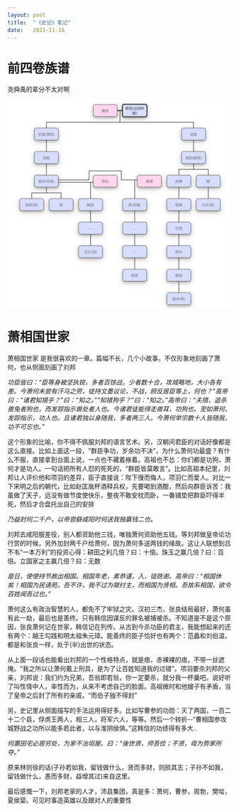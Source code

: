 ```yaml
---
layout:	post
title:	"《史记》笔记"
date:	2021-11-16
---
```


# 前四卷族谱

尧舜禹的辈分不太对啊

![](/img/familyTree.png)

# 萧相国世家

萧相国世家 是我很喜欢的一章。篇幅不长，几个小故事，不仅形象地刻画了萧何，也从侧面刻画了刘邦

*功臣皆曰：“臣等身被坚执锐，多者百馀战，少者数十合，攻城略地，大小各有差。今萧何未尝有汗马之劳，徒持文墨议论，不战，顾反居臣等上，何也？”高帝曰：“诸君知猎乎？”曰：“知之。”“知猎狗乎？”曰：“知之。”高帝曰：“夫猎，追杀兽兔者狗也，而发踪指示兽处者人也。今诸君徒能得走兽耳，功狗也。至如萧何，发踪指示，功人也。且诸君独以身随我，多者两三人。今萧何举宗数十人皆随我，功不可忘也。”*

这个形象的比喻，你不得不佩服刘邦的语言艺术。另，汉朝间君臣的对话好像都是这么直接。比如上面这一段，“群臣争功，岁余功不决”，为什么萧何功最盛？有什么不服，直接拿到台面上说，一点也不藏着掖着。高祖也不怂：你们都是功狗，萧何才是功人。一句话把所有人怼的死死的，“群臣皆莫敢言”。比如高祖本纪里，刘邦让人评价他和项羽的差异，臣子直接说：陛下慢而侮人，项羽仁而爱人。对比一下宋明之后的朝代，比如赵匡胤杯酒释兵权，先要喝到酒酣，然后向群臣诉苦：我虽做了天子，远没有做节度使快乐，整夜不敢安枕而卧。一番铺垫把群臣吓得半死，然后才合盘托出自己的安排

*乃益封何二千户，以帝尝繇咸阳时何送我独赢钱二也。*

刘邦去咸阳服差役，别人都资助他三钱，唯独萧何资助他五钱。等刘邦做皇帝论功行赏的时候，另外加封两千户给萧何，因为萧何多送两钱的缘故。这让人联想到吕不韦“一本万利”的投资心得：耕田之利几倍？曰：十倍。珠玉之赢几倍？曰：百倍。立国家之主赢几倍？曰：无数

*是日，使使持节赦出相国。相国年老，素恭谨，入，徒跣谢。高帝曰：“相国休矣！相国为民请苑，吾不许，我不过为桀纣主，而相国为贤相。吾故系相国，欲令百姓闻吾过也。”*

萧何这么有政治智慧的人，都免不了牢狱之灾。汉初三杰，张良结局最好，萧何虽有此一劫，最后也是善终。只有韩信因谋反的罪名被捕被杀。不知道是不是这个原因，张良萧何记在世家，韩信记在列传。从古到今杀功臣的君主，我能想起来的还有两个：越王勾践和明太祖朱元璋。能善终的臣子恰好也有两个：范蠡和刘伯温，都是和张良一样，处于(半)出世的状态。

从上面一段话也能看出刘邦的一个性格特点，就是痞，赤裸裸的痞，不带一丝遮掩。“我之所以让萧何戴上刑具，是为了让百姓知道我的过错”。项羽要杀刘邦的父亲，刘邦说：我们约为兄弟，吾翁即若翁，你一定要杀，就分我一杯羹吧。说好听了叫性情中人，率性而为，从来不考虑自己的脸面。高祖微时和他嫂子有矛盾，当了皇帝之后封了所有的亲戚，“而伯子独不得封”

另，史记里从侧面描写的手法运用得好多。比如写曹参的功勋：灭了两国，一百二十二个县，俘虏王两人，相三人，将军六人，等等。然后一个转折--“曹相国参攻城野战之功所以能多若此者，以与淮阴侯俱。”这韩信的功绩得有多大..

*何置田宅必居穷处，为家不治垣屋。曰：“後世贤，师吾俭；不贤，毋为势家所夺。”*

原来林则徐的话(子孙若如我，留钱做什么，贤而多财，则损其志；子孙不如我，留钱做什么，愚而多财，益增其过)来自这里。

最后感慨一下，刘邦老家的人才，沛县集团，真是多：萧何，曹参，周勃，樊哙，夏侯婴。可见时事造英雄以及跟对人的重要性
